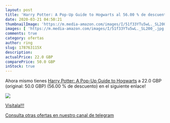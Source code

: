 ```yaml
---
layout: post
title: 'Harry Potter: A Pop-Up Guide to Hogwarts al 56.00 % de descuento'
date: 2020-03-21 04:50:21
thumbnailImage: 'https://m.media-amazon.com/images/I/51f33YTu5wL._SL200_.jpg'
images: [ 'https://m.media-amazon.com/images/I/51f33YTu5wL._SL200_.jpg' ]
comments: true
category: ofertas
author: ring
slug: 178763115X
description:
actualPrice: 22.0 GBP
comparePrice: 50.0 GBP
inStock: true
---
```


Ahora mismo tienes [Harry Potter: A Pop-Up Guide to Hogwarts](https://www.amazon.com/dp/178763115X/?tag=redken08-20) a 22.0 GBP (original: 50.0 GBP) (56.00 %  de descuento) en el siguiente enlace!

[![](https://m.media-amazon.com/images/I/51f33YTu5wL._SL200_.jpg)](https://www.amazon.com/dp/178763115X/?tag=redken08-20)

[Visítala!!!](https://www.amazon.com/dp/178763115X/?tag=redken08-20)

[Consulta otras ofertas en nuestro canal de telegram](https://t.me/s/ofertas25)
